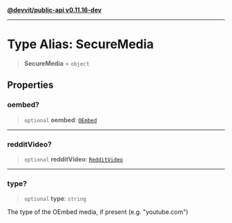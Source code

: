 [**@devvit/public-api v0.11.16-dev**](../../README.md)

---

# Type Alias: SecureMedia

> **SecureMedia** = `object`

## Properties

<a id="oembed"></a>

### oembed?

> `optional` **oembed**: [`OEmbed`](OEmbed.md)

---

<a id="redditvideo"></a>

### redditVideo?

> `optional` **redditVideo**: [`RedditVideo`](RedditVideo.md)

---

<a id="type"></a>

### type?

> `optional` **type**: `string`

The type of the OEmbed media, if present (e.g. "youtube.com")
